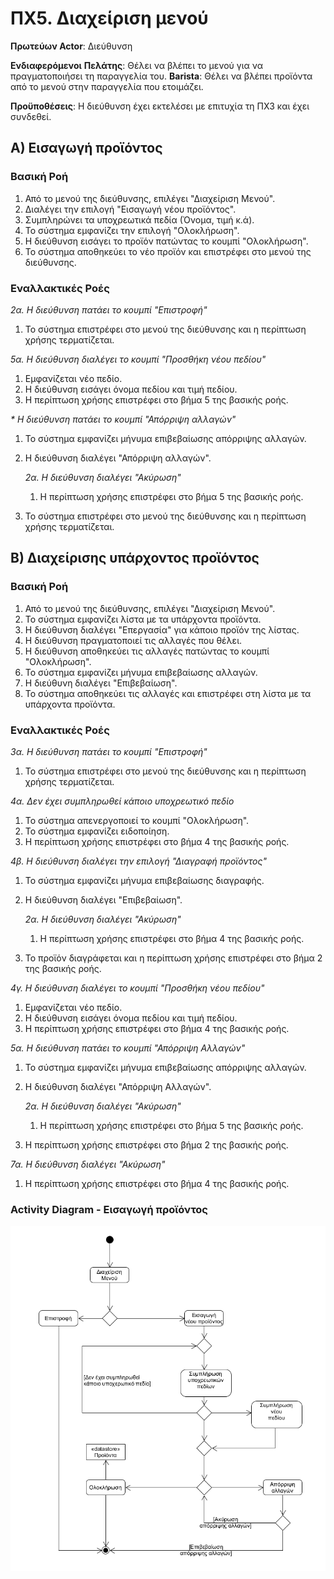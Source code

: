 # ΠΧ5. Διαχείριση μενού

**Πρωτεύων Actor**: Διεύθυνση

**Ενδιαφερόμενοι**
**Πελάτης**: Θέλει να βλέπει το μενού για να πραγματοποιήσει τη παραγγελία του.
**Barista**: Θέλει να βλέπει προϊόντα από το μενού στην παραγγελία που ετοιμάζει.

**Προϋποθέσεις**: Η διεύθυνση έχει εκτελέσει με επιτυχία τη ΠΧ3 και έχει συνδεθεί.

## Α) Εισαγωγή προϊόντος

### Βασική Ροή
1. Από το μενού της διεύθυνσης, επιλέγει "Διαχείριση Μενού".
2. Διαλέγει την επιλογή "Εισαγωγή νέου προϊόντος".
3. Συμπληρώνει τα υποχρεωτικά πεδία (Όνομα, τιμή κ.ά).
4. Το σύστημα εμφανίζει την επιλογή "Ολοκλήρωση".
5. Η διεύθυνση εισάγει το προϊόν πατώντας το κουμπί "Ολοκλήρωση".
6. Το σύστημα αποθηκεύει το νέο προϊόν και επιστρέφει στο μενού της διεύθυνσης.

### Εναλλακτικές Ροές

*2α. Η διεύθυνση πατάει το κουμπί "Επιστροφή"*
1. Το σύστημα επιστρέφει στο μενού της διεύθυνσης και η περίπτωση χρήσης τερματίζεται.

*5α. Η διεύθυνση διαλέγει το κουμπί "Προσθήκη νέου πεδίου"*
1. Εμφανίζεται νέο πεδίο.
2. Η διεύθυνση εισάγει όνομα πεδίου και τιμή πεδίου.
3. Η περίπτωση χρήσης επιστρέφει στο βήμα 5 της βασικής ροής.

*\* Η διεύθυνση πατάει το κουμπί "Απόρριψη αλλαγών"*
1. Το σύστημα εμφανίζει μήνυμα επιβεβαίωσης απόρριψης αλλαγών.
2. Η διεύθυνση διαλέγει "Απόρριψη αλλαγών".

    *2α. Η διεύθυνση διαλέγει "Ακύρωση"*
    1. Η περίπτωση χρήσης επιστρέφει στο βήμα 5 της βασικής ροής.
3. Το σύστημα επιστρέφει στο μενού της διεύθυνσης και η περίπτωση χρήσης τερματίζεται.

## Β) Διαχείρισης υπάρχοντος προϊόντος

### Βασική Ροή
1. Από το μενού της διεύθυνσης, επιλέγει "Διαχείριση Μενού".
2. Το σύστημα εμφανίζει λίστα με τα υπάρχοντα προϊόντα.
3. Η διεύθυνση διαλέγει "Επεργασία" για κάποιο προϊόν της λίστας.
4. Η διεύθυνση πραγματοποιεί τις αλλαγές που θέλει.
5. Η διεύθυνση αποθηκεύει τις αλλαγές πατώντας το κουμπί "Ολοκλήρωση".
6. Το σύστημα εμφανίζει μήνυμα επιβεβαίωσης αλλαγών.
7. Η διεύθυνη διαλέγει "Επιβεβαίωση".
8. Το σύστημα αποθηκεύει τις αλλαγές και επιστρέφει στη λίστα με τα υπάρχοντα προϊόντα.

### Εναλλακτικές Ροές

*3α. Η διεύθυνση πατάει το κουμπί "Επιστροφή"*
1. Το σύστημα επιστρέφει στο μενού της διεύθυνσης και η περίπτωση χρήσης τερματίζεται.

*4α. Δεν έχει συμπληρωθεί κάποιο υποχρεωτικό πεδίο*
1. Το σύστημα απενεργοποιεί το κουμπί "Ολοκλήρωση".
2. Το σύστημα εμφανίζει ειδοποίηση.
3. Η περίπτωση χρήσης επιστρέφει στο βήμα 4 της βασικής ροής.

*4β. Η διεύθυνση διαλέγει την επιλογή "Διαγραφή προϊόντος"*
1. Το σύστημα εμφανίζει μήνυμα επιβεβαίωσης διαγραφής.
2. Η διεύθυνση διαλέγει "Επιβεβαίωση".

    *2α. Η διεύθυνση διαλέγει "Ακύρωση"*
    1. Η περίπτωση χρήσης επιστρέφει στο βήμα 4 της βασικής ροής.
3. Το προϊόν διαγράφεται και η περίπτωση χρήσης επιστρέφει στο βήμα 2 της βασικής ροής.

*4γ. Η διεύθυνση διαλέγει το κουμπί "Προσθήκη νέου πεδίου"*
1. Εμφανίζεται νέο πεδίο.
2. Η διεύθυνση εισάγει όνομα πεδίου και τιμή πεδίου.
3. Η περίπτωση χρήσης επιστρέφει στο βήμα 4 της βασικής ροής.

*5α. Η διεύθυνση πατάει το κουμπί "Απόρριψη Αλλαγών"*
1. Το σύστημα εμφανίζει μήνυμα επιβεβαίωσης απόρριψης αλλαγών.
2. Η διεύθυνση διαλέγει "Απόρριψη Αλλαγών".

    *2α. Η διεύθυνση διαλέγει "Ακύρωση"*
    1. Η περίπτωση χρήσης επιστρέφει στο βήμα 5 της βασικής ροής.
3. Η περίπτωση χρήσης επιστρέφει στο βήμα 2 της βασικής ροής.

*7α. Η διεύθυνση διαλέγει "Ακύρωση"*
1. Η περίπτωση χρήσης επιστρέφει στο βήμα 4 της βασικής ροής.

### Activity Diagram - Εισαγωγή προϊόντος
![ΠΧ5 - Διάγραμμα Δραστηριότητας](../markdown/uml/requirements/activity-manage-menu.png)
